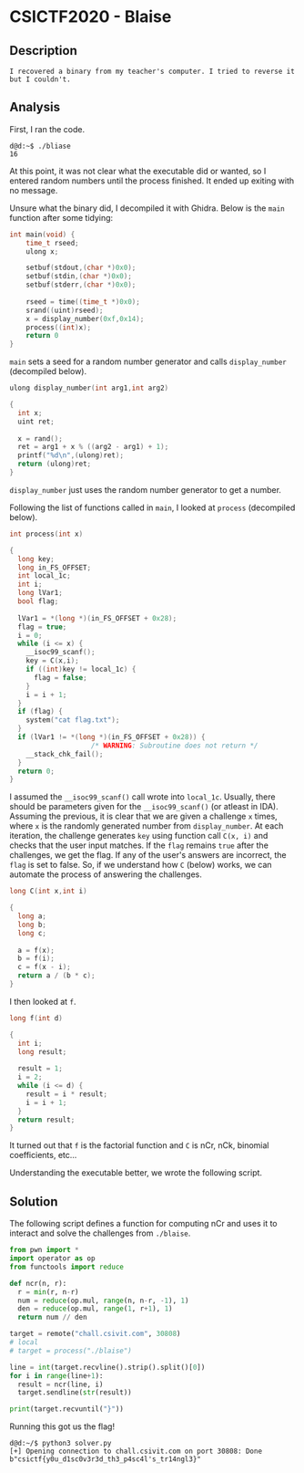 # CSICTF2020 - Blaise

## Description
`I recovered a binary from my teacher's computer. I tried to reverse it but I couldn't.`

## Analysis
First, I ran the code.

```Shell
d@d:~$ ./bliase
16
```

At this point, it was not clear what the executable did or wanted, so I entered random numbers until the process finished. It ended up exiting with no message.

Unsure what the binary did, I decompiled it with Ghidra. Below is the `main` function after some tidying:

```C
int main(void) {
    time_t rseed;
    ulong x;

    setbuf(stdout,(char *)0x0);
    setbuf(stdin,(char *)0x0);
    setbuf(stderr,(char *)0x0); 
    
    rseed = time((time_t *)0x0);
    srand((uint)rseed);
    x = display_number(0xf,0x14);
    process((int)x);
    return 0  
}
```

`main` sets a seed for a random number generator and calls `display_number` (decompiled below).

```C
ulong display_number(int arg1,int arg2)

{
  int x;
  uint ret;
  
  x = rand();
  ret = arg1 + x % ((arg2 - arg1) + 1);
  printf("%d\n",(ulong)ret);
  return (ulong)ret;
}
```

`display_number` just uses the random number generator to get a number.

Following the list of functions called in `main`, I looked at `process` (decompiled below).

```C
int process(int x)

{
  long key;
  long in_FS_OFFSET;
  int local_1c;
  int i;
  long lVar1;
  bool flag;
  
  lVar1 = *(long *)(in_FS_OFFSET + 0x28);
  flag = true;
  i = 0;
  while (i <= x) {
    __isoc99_scanf();
    key = C(x,i);
    if ((int)key != local_1c) {
      flag = false;
    }
    i = i + 1;
  }
  if (flag) {
    system("cat flag.txt");
  }
  if (lVar1 != *(long *)(in_FS_OFFSET + 0x28)) {
                    /* WARNING: Subroutine does not return */
    __stack_chk_fail();
  }
  return 0;
}
```

I assumed the `__isoc99_scanf()` call wrote into `local_1c`. Usually, there should be parameters given for the `__isoc99_scanf()` (or atleast in IDA). Assuming the previous, it is clear that we are given a challenge `x` times, where `x` is the randomly generated number from `display_number`. At each iteration, the challenge generates `key` using function call `C(x, i)` and checks that the user input matches. If the `flag` remains `true` after the challenges, we get the flag. If any of the user's answers are incorrect, the `flag` is set to false. So, if we understand how `C` (below) works, we can automate the process of answering the challenges.

```C
long C(int x,int i)

{
  long a;
  long b;
  long c;
  
  a = f(x);
  b = f(i);
  c = f(x - i);
  return a / (b * c);
}
```

I then looked at `f`.

```C
long f(int d)

{
  int i;
  long result;
  
  result = 1;
  i = 2;
  while (i <= d) {
    result = i * result;
    i = i + 1;
  }
  return result;
}
```

It turned out that `f` is the factorial function and `C` is nCr, nCk, binomial coefficients, etc...

Understanding the executable better, we wrote the following script.

## Solution
The following script defines a function for computing nCr and uses it to interact and solve the challenges from `./blaise`.

```Python
from pwn import *
import operator as op
from functools import reduce

def ncr(n, r):
  r = min(r, n-r)
  num = reduce(op.mul, range(n, n-r, -1), 1)
  den = reduce(op.mul, range(1, r+1), 1)
  return num // den

target = remote("chall.csivit.com", 30808)
# local
# target = process("./blaise")

line = int(target.recvline().strip().split()[0])
for i in range(line+1):
  result = ncr(line, i)
  target.sendline(str(result))

print(target.recvuntil("}"))
```

Running this got us the flag!

```Shell
d@d:~/$ python3 solver.py
[+] Opening connection to chall.csivit.com on port 30808: Done
b"csictf{y0u_d1sc0v3r3d_th3_p4sc4l's_tr14ngl3}"
```
